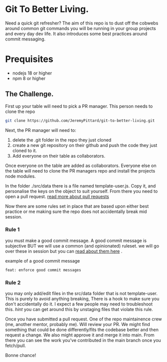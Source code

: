 # Git To Better Living.

Need a quick git refresher? The aim of this repo is to dust off the cobwebs around common git commands you will be running in your group projects and every day dev life. It also introduces some best practices around commit messaging.

# Prequisites

- nodejs 18 or higher
- npm 8 or higher

## The Challenge.

First up your table will need to pick a PR manager. This person needs to clone the repo

```bash
git clone https://github.com/JeremyPittard/git-to-better-living.git
```

Next, the PR manager will need to:

1. delete the .git folder in the repo they just cloned
2. create a new git repository on their github and push the code they just cloned to it.
3. Add everyone on their table as collaborators.

Once everyone on the table are added as collaborators. Everyone else on the table will need to clone the PR managers repo and install the projects node modules.

In the folder ./src/data there is a file named template-user.js. Copy it, and personalise the keys on the object to suit yourself. From there you need to open a pull request. [read more about pull requests](https://docs.github.com/en/pull-requests/collaborating-with-pull-requests/proposing-changes-to-your-work-with-pull-requests/creating-a-pull-request)

Now there are some rules set in place that are based upon either best practice or me making sure the repo does not accidentally break mid session.

### Rule 1

you must make a good commit message. A good commit message is subjective BUT we will use a common (and opinionated) ruleset.
we will go over these in session but you can [read about them here](https://www.conventionalcommits.org/en/v1.0.0/) .

example of a good commit message

`feat: enforce good commit messages`

### Rule 2

you may only add/edit files in the src/data folder that is not template-user. This is purely to avoid anything breaking, There is a hook to make sure you don't accidentally do it. I expect a few people may need to troubleshoot this. _hint_ you can get around this by unstaging files that violate this rule.

Once you have submitted a pull request. One of the repo maintainence crew (me, another mentor, probably me). Will review your PR. We might find something that could be done differently/fits the codebase better and then request a change. We also might approve it and merge it into main. From there you can see the work you've contributed in the main branch once you fetch/pull.

Bonne chance!
